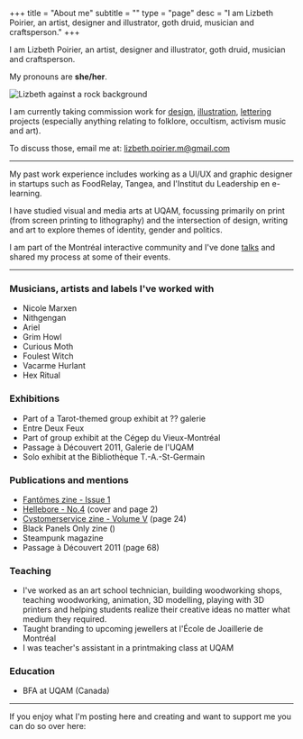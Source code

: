 +++
title = "About me"
subtitle = ""
type = "page"
desc = "I am Lizbeth Poirier, an artist, designer and illustrator, goth druid, musician and craftsperson."
+++

I am Lizbeth Poirier, an artist, designer and illustrator, goth druid, musician and craftsperson.

My pronouns are **she/her**.

![Lizbeth against a rock background](/img/about/me.jpg "Portrait by Hex")

I am currently taking commission work for [design](/works/design/), [illustration](/works/illustration/), [lettering](/works/lettering/) projects (especially anything relating to folklore, occultism, activism music and art).

To discuss those, email me at: lizbeth.poirier.m@gmail.com

---

My past work experience includes working as a UI/UX and graphic designer in startups such as FoodRelay, Tangea, and l'Institut du Leadership en e-learning.

I have studied visual and media arts at UQAM, focussing primarily on print (from screen printing to lithography) and the intersection of design, writing and art to explore themes of identity, gender and politics.

I am part of the Montréal interactive community and I've done [talks](/about/talks/) and shared my process at some of their events.

---

### Musicians, artists and labels I've worked with

<div class="columns-2">

- Nicole Marxen
- Nithgengan
- Ariel
- Grim Howl
- Curious Moth
- Foulest Witch
- Vacarme Hurlant
- Hex Ritual

</div>

### Exhibitions

- Part of a Tarot-themed group exhibit at ?? galerie
- Entre Deux Feux
- Part of group exhibit at the Cégep du Vieux-Montréal
- Passage à Découvert 2011, Galerie de l'UQAM
- Solo exhibit at the Bibliothèque T.-A.-St-Germain

### Publications and mentions

- [Fantômes zine - Issue 1](https://fantomeszine.com/issues/issue-1/)
- [Hellebore - No.4](https://helleborezine.bigcartel.com/) (cover and page 2)
- [Cvstomerservice zine - Volume V](https://cvstomerservice.bigcartel.com/category/zine) (page 24)
- Black Panels Only zine ()
- Steampunk magazine
- Passage à Découvert 2011 (page 68)

### Teaching

- I've worked as an art school technician, building woodworking shops, teaching woodworking, animation, 3D modelling, playing with 3D printers and helping students realize their creative ideas no matter what medium they required.
- Taught branding to upcoming jewellers at l'École de Joaillerie de Montréal
- I was teacher's assistant in a printmaking class at UQAM

### Education

- BFA at UQAM (Canada)

---

If you enjoy what I'm posting here and creating and want to support me you can do so over here:

<div class="support">
  <script type='text/javascript' src='https://storage.ko-fi.com/cdn/widget/Widget_2.js'></script><script type='text/javascript'>kofiwidget2.init('Support Me on Ko-fi', '#a874e8', 'U7U63MLEM');kofiwidget2.draw();</script>
</div>
